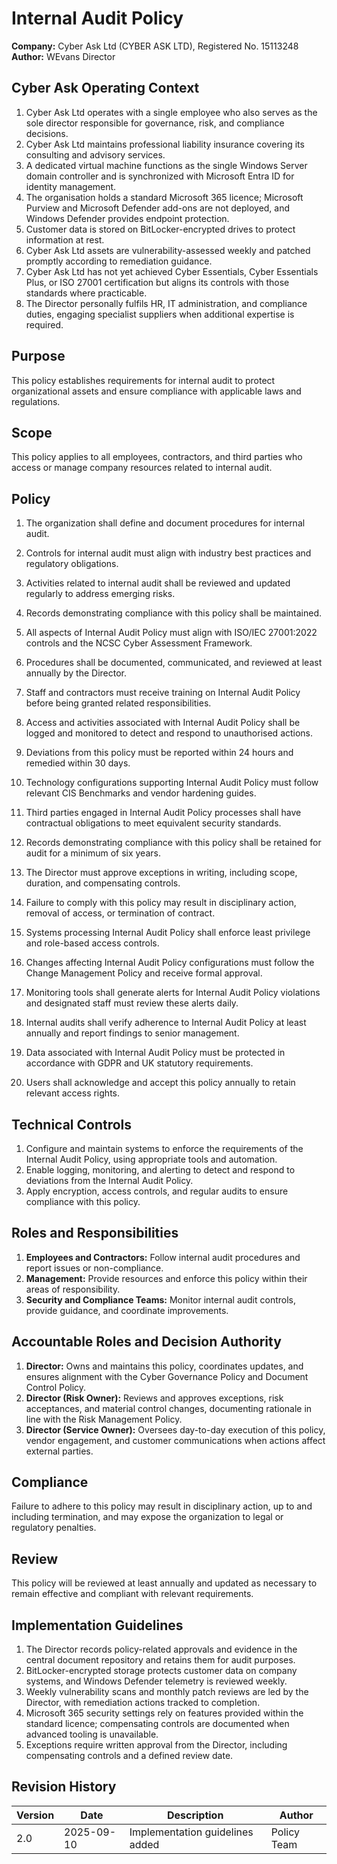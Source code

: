# Internal Audit Policy

**Company:** Cyber Ask Ltd (CYBER ASK LTD), Registered No. 15113248  
**Author:** WEvans Director

## Cyber Ask Operating Context

1. Cyber Ask Ltd operates with a single employee who also serves as the sole director responsible for governance, risk, and compliance decisions.
2. Cyber Ask Ltd maintains professional liability insurance covering its consulting and advisory services.
3. A dedicated virtual machine functions as the single Windows Server domain controller and is synchronized with Microsoft Entra ID for identity management.
4. The organisation holds a standard Microsoft 365 licence; Microsoft Purview and Microsoft Defender add-ons are not deployed, and Windows Defender provides endpoint protection.
5. Customer data is stored on BitLocker-encrypted drives to protect information at rest.
6. Cyber Ask Ltd assets are vulnerability-assessed weekly and patched promptly according to remediation guidance.
7. Cyber Ask Ltd has not yet achieved Cyber Essentials, Cyber Essentials Plus, or ISO 27001 certification but aligns its controls with those standards where practicable.
8. The Director personally fulfils HR, IT administration, and compliance duties, engaging specialist suppliers when additional expertise is required.



## Purpose

This policy establishes requirements for internal audit to protect organizational assets and ensure compliance with applicable laws and regulations.

## Scope

This policy applies to all employees, contractors, and third parties who access or manage company resources related to internal audit.

## Policy
1. The organization shall define and document procedures for internal audit.
2. Controls for internal audit must align with industry best practices and regulatory obligations.
3. Activities related to internal audit shall be reviewed and updated regularly to address emerging risks.
4. Records demonstrating compliance with this policy shall be maintained.

1. All aspects of Internal Audit Policy must align with ISO/IEC 27001:2022 controls and the NCSC Cyber Assessment Framework.
2. Procedures shall be documented, communicated, and reviewed at least annually by the Director.
3. Staff and contractors must receive training on Internal Audit Policy before being granted related responsibilities.
4. Access and activities associated with Internal Audit Policy shall be logged and monitored to detect and respond to unauthorised actions.
5. Deviations from this policy must be reported within 24 hours and remedied within 30 days.
6. Technology configurations supporting Internal Audit Policy must follow relevant CIS Benchmarks and vendor hardening guides.
7. Third parties engaged in Internal Audit Policy processes shall have contractual obligations to meet equivalent security standards.
8. Records demonstrating compliance with this policy shall be retained for audit for a minimum of six years.
9. The Director must approve exceptions in writing, including scope, duration, and compensating controls.
10. Failure to comply with this policy may result in disciplinary action, removal of access, or termination of contract.

1. Systems processing Internal Audit Policy shall enforce least privilege and role-based access controls.
2. Changes affecting Internal Audit Policy configurations must follow the Change Management Policy and receive formal approval.
3. Monitoring tools shall generate alerts for Internal Audit Policy violations and designated staff must review these alerts daily.
4. Internal audits shall verify adherence to Internal Audit Policy at least annually and report findings to senior management.
5. Data associated with Internal Audit Policy must be protected in accordance with GDPR and UK statutory requirements.
6. Users shall acknowledge and accept this policy annually to retain relevant access rights.

## Technical Controls

1. Configure and maintain systems to enforce the requirements of the Internal Audit Policy, using appropriate tools and automation.
2. Enable logging, monitoring, and alerting to detect and respond to deviations from the Internal Audit Policy.
3. Apply encryption, access controls, and regular audits to ensure compliance with this policy.

## Roles and Responsibilities

1. **Employees and Contractors:** Follow internal audit procedures and report issues or non-compliance.
2. **Management:** Provide resources and enforce this policy within their areas of responsibility.
3. **Security and Compliance Teams:** Monitor internal audit controls, provide guidance, and coordinate improvements.

## Accountable Roles and Decision Authority

1. **Director:** Owns and maintains this policy, coordinates updates, and ensures alignment with the Cyber Governance Policy and Document Control Policy.
2. **Director (Risk Owner):** Reviews and approves exceptions, risk acceptances, and material control changes, documenting rationale in line with the Risk Management Policy.
3. **Director (Service Owner):** Oversees day-to-day execution of this policy, vendor engagement, and customer communications when actions affect external parties.


## Compliance

Failure to adhere to this policy may result in disciplinary action, up to and including termination, and may expose the organization to legal or regulatory penalties.

## Review

This policy will be reviewed at least annually and updated as necessary to remain effective and compliant with relevant requirements.

## Implementation Guidelines
1. The Director records policy-related approvals and evidence in the central document repository and retains them for audit purposes.
2. BitLocker-encrypted storage protects customer data on company systems, and Windows Defender telemetry is reviewed weekly.
3. Weekly vulnerability scans and monthly patch reviews are led by the Director, with remediation actions tracked to completion.
4. Microsoft 365 security settings rely on features provided within the standard licence; compensating controls are documented when advanced tooling is unavailable.
5. Exceptions require written approval from the Director, including compensating controls and a defined review date.


## Revision History

| Version | Date | Description | Author |
| ------- | ---------- | ----------------------- | ------ |
| 2.0     | 2025-09-10 | Implementation guidelines added | Policy Team |
